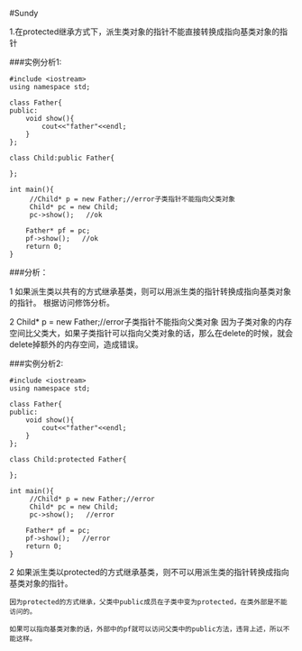 #Sundy

1.在protected继承方式下，派生类对象的指针不能直接转换成指向基类对象的指针

###实例分析1:

	#include <iostream>
	using namespace std;
	
	class Father{
	public:
		void show(){
			cout<<"father"<<endl;
		}
	};
	
	class Child:public Father{
	
	};
	
	int main(){
		 //Child* p = new Father;//error子类指针不能指向父类对象
		 Child* pc = new Child;
		 pc->show();   //ok
	
		Father* pf = pc;
		pf->show();   //ok
		return 0;
	}

###分析：

 1 如果派生类以共有的方式继承基类，则可以用派生类的指针转换成指向基类对象的指针。
根据访问修饰分析。

 2 Child* p = new Father;//error子类指针不能指向父类对象
因为子类对象的内存空间比父类大，如果子类指针可以指向父类对象的话，那么在delete的时候，就会delete掉额外的内存空间，造成错误。

###实例分析2:

	#include <iostream>
	using namespace std;
	
	class Father{
	public:
		void show(){
			cout<<"father"<<endl;
		}
	};
	
	class Child:protected Father{
	
	};
	
	int main(){
		 //Child* p = new Father;//error
		 Child* pc = new Child;
		 pc->show();   //error
	
		Father* pf = pc;
		pf->show();   //error
		return 0;
	}

 2 如果派生类以protected的方式继承基类，则不可以用派生类的指针转换成指向基类对象的指针。

	因为protected的方式继承，父类中public成员在子类中变为protected，在类外部是不能访问的。

	如果可以指向基类对象的话，外部中的pf就可以访问父类中的public方法，违背上述，所以不能这样。
